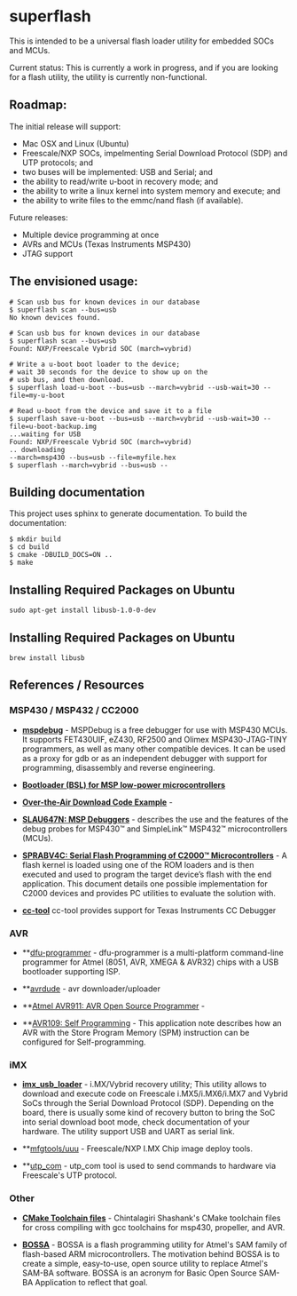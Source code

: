 # superflash

This is intended to be a universal flash loader utility for embedded SOCs and MCUs.  

Current status: 
This is currently a work in progress, and if you are looking for a flash utility, 
the utility is currently non-functional.

## Roadmap:

The initial release will support:
- Mac OSX and Linux (Ubuntu)
- Freescale/NXP SOCs, impelmenting Serial Download Protocol (SDP) and UTP protocols; and
- two buses will be implemented: USB and Serial; and
- the ability to read/write u-boot in recovery mode; and
- the ability to write a linux kernel into system memory and execute; and
- the ability to write files to the emmc/nand flash (if available).

Future releases:
- Multiple device programming at once
- AVRs and MCUs (Texas Instruments MSP430)
- JTAG support

## The envisioned usage:

```
# Scan usb bus for known devices in our database
$ superflash scan --bus=usb
No known devices found.

# Scan usb bus for known devices in our database
$ superflash scan --bus=usb
Found: NXP/Freescale Vybrid SOC (march=vybrid)

# Write a u-boot boot loader to the device;
# wait 30 seconds for the device to show up on the
# usb bus, and then download.
$ superflash load-u-boot --bus=usb --march=vybrid --usb-wait=30 --file=my-u-boot

# Read u-boot from the device and save it to a file
$ superflash save-u-boot --bus=usb --march=vybrid --usb-wait=30 --file=u-boot-backup.img
...waiting for USB
Found: NXP/Freescale Vybrid SOC (march=vybrid)
.. downloading
--march=msp430 --bus=usb --file=myfile.hex
$ superflash --march=vybrid --bus=usb --
```

## Building documentation
This project uses sphinx to generate documentation.  To build the documentation:
```
$ mkdir build
$ cd build
$ cmake -DBUILD_DOCS=ON ..
$ make
```

## Installing Required Packages on Ubuntu

```
sudo apt-get install libusb-1.0-0-dev
```

## Installing Required Packages on Ubuntu

```
brew install libusb
```

## References / Resources

### MSP430 / MSP432 / CC2000

- **[mspdebug](https://github.com/dlbeer/mspdebug)** - MSPDebug is a free debugger for use with MSP430 MCUs. It supports
FET430UIF, eZ430, RF2500 and Olimex MSP430-JTAG-TINY programmers, as
well as many other compatible devices. It can be used as a proxy for
gdb or as an independent debugger with support for programming,
disassembly and reverse engineering.

- **[Bootloader (BSL) for MSP low-power microcontrollers](http://www.ti.com/tool/MSPBSL)**

- **[Over-the-Air Download Code Example](http://software-dl.ti.com/msp430/msp430_public_sw/mcu/msp430/simple_msp432_sdk_bluetooth_plugin/1_00_00_84/exports/docs/examples/rtos/MSP_EXP432P401R/bluetooth/oad_firmware_update/README.html)** -

- **[SLAU647N: MSP Debuggers](http://www.ti.com/lit/ug/slau647n/slau647n.pdf)** - describes the use and the features of the debug probes for MSP430™ and SimpleLink™
MSP432™ microcontrollers (MCUs). 
- **[SPRABV4C: Serial Flash Programming of C2000™ Microcontrollers](http://www.ti.com/lit/an/sprabv4c/sprabv4c.pdf)** - A flash kernel is loaded using one of the ROM loaders
and is then executed and used to program the target device’s flash with the end application. This
document details one possible implementation for C2000 devices and provides PC utilities to evaluate the
solution with.
- **[cc-tool](https://github.com/scott-42/cc-tool)** cc-tool provides support for Texas Instruments CC Debugger

### AVR

- **[dfu-programmer](https://dfu-programmer.github.io/) - dfu-programmer is a multi-platform command-line programmer for 
Atmel (8051, AVR, XMEGA & AVR32) chips with a USB bootloader supporting ISP.

- **[avrdude](https://www.nongnu.org/avrdude/) - avr downloader/uploader

- **[Atmel AVR911: AVR Open Source Programmer](http://ww1.microchip.com/downloads/en/AppNotes/doc2568.pdf) -

- **[AVR109: Self Programming](http://ww1.microchip.com/downloads/en/Appnotes/doc1644.pdf) - This application note describes how an AVR with the Store Program Memory (SPM)
instruction can be configured for Self-programming. 

### iMX

- **[imx_usb_loader](https://github.com/boundarydevices/imx_usb_loader)** - i.MX/Vybrid recovery utility; This utility allows 
to download and execute code on Freescale i.MX5/i.MX6/i.MX7 and Vybrid SoCs through the Serial Download Protocol (SDP). 
Depending on the board, there is usually some kind of recovery button to bring the SoC into serial download boot mode, 
check documentation of your hardware.  The utility support USB and UART as serial link.

- **[mfgtools/uuu](https://github.com/NXPmicro/mfgtools) - Freescale/NXP I.MX Chip image deploy tools.

- **[utp_com](https://github.com/ixonos/utp_com.git) - utp_com tool is used to send commands to hardware via Freescale's UTP protocol.

### Other

- **[CMake Toolchain files](https://github.com/chintal/toolchains)** - Chintalagiri Shashank's CMake toolchain files for
cross compiling with gcc toolchains for msp430, propeller, and AVR.

- **[BOSSA](https://github.com/shumatech/BOSSA)** - BOSSA is a flash programming utility for Atmel's SAM family of flash-based 
ARM microcontrollers. The motivation behind BOSSA is to create a simple, easy-to-use, open source utility to replace 
Atmel's SAM-BA software. BOSSA is an acronym for Basic Open Source SAM-BA Application to reflect that goal. 